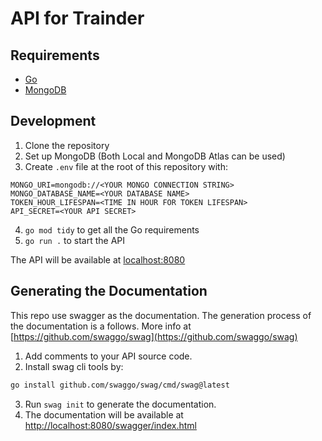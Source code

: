 # API for Trainder

## Requirements

- [Go](https://go.dev)
- [MongoDB](https://www.mongodb.com/)

## Development

1. Clone the repository
2. Set up MongoDB (Both Local and MongoDB Atlas can be used)
3. Create `.env` file at the root of this repository with:

```
MONGO_URI=mongodb://<YOUR MONGO CONNECTION STRING>
MONGO_DATABASE_NAME=<YOUR DATABASE NAME>
TOKEN_HOUR_LIFESPAN=<TIME IN HOUR FOR TOKEN LIFESPAN>
API_SECRET=<YOUR API SECRET>
```

4. `go mod tidy` to get all the Go requirements
5. `go run .` to start the API

The API will be available at [localhost:8080](http://localhost:8080)

## Generating the Documentation

This repo use swagger as the documentation. The generation process of the documentation is a follows. More info at [https://github.com/swaggo/swag](https://github.com/swaggo/swag)

1. Add comments to your API source code.
2. Install swag cli tools by:

```sh
go install github.com/swaggo/swag/cmd/swag@latest
```

3. Run `swag init` to generate the documentation.
4. The documentation will be available at [http://localhost:8080/swagger/index.html](http://localhost:8080/swagger/index.html)
